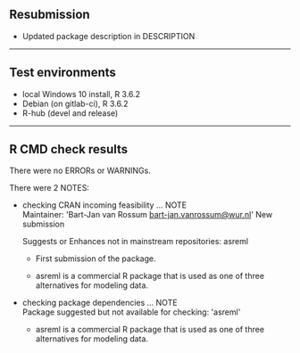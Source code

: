 ## Resubmission

* Updated package description in DESCRIPTION

----

## Test environments

* local Windows 10 install, R 3.6.2
* Debian (on gitlab-ci), R 3.6.2
* R-hub (devel and release)

----

## R CMD check results

There were no ERRORs or WARNINGs.

There were 2 NOTES:

  * checking CRAN incoming feasibility ... NOTE    
    Maintainer: 'Bart-Jan van Rossum <bart-jan.vanrossum@wur.nl>'
    New submission
  
    Suggests or Enhances not in mainstream repositories: asreml
    
    - First submission of the package.
    
    - asreml is a commercial R package that is used as one of three alternatives for modeling data.

  * checking package dependencies ... NOTE  
    Package suggested but not available for checking: 'asreml'
    
    - asreml is a commercial R package that is used as one of three alternatives for      modeling data.

